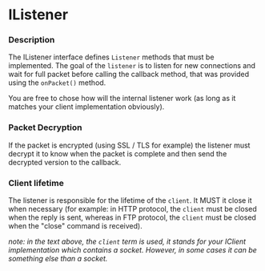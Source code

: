 # IListener

### Description
The IListener interface defines `Listener` methods that must be implemented.
The goal of the `listener` is to listen for new connections and wait for full packet before calling the callback method,
that was provided using the `onPacket()` method.

You are free to chose how will the internal listener work (as long as it matches your client implementation obviously).

###  Packet Decryption
If the packet is encrypted (using SSL / TLS for example) the listener must decrypt it to know when the packet is complete
and then send the decrypted version to the callback.

### Client lifetime
The listener is responsible for the lifetime of the `client`. It MUST it close it when necessary (for example:
in HTTP protocol, the `client` must be closed when the reply is sent, whereas in FTP protocol, the `client` must be closed
when the "close" command is received).

*note: in the text above, the `client` term is used, it stands for your IClient implementation which contains a socket.
However, in some cases it can be something else than a socket.*
